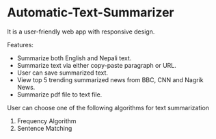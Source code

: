 # Automatic-Text-Summarizer

It is a user-friendly web app with responsive design.

Features:
- Summarize both English and Nepali text.
- Summarize text via either copy-paste paragraph or URL.
- User can save summarized text.
- View top 5 trending summarized news from BBC, CNN and Nagrik News.
- Summarize pdf file to text file.

User can choose one of the following algorithms for text summarization

1. Frequency Algorithm
2. Sentence Matching
